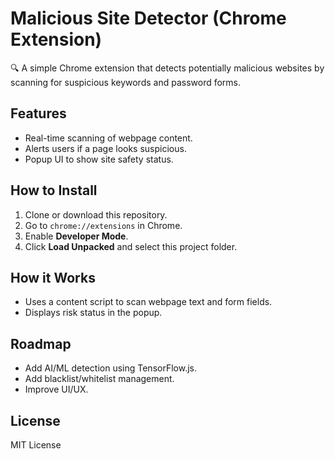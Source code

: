 # Malicious Site Detector (Chrome Extension)

🔍 A simple Chrome extension that detects potentially malicious websites by scanning for suspicious keywords and password forms.

## Features
- Real-time scanning of webpage content.
- Alerts users if a page looks suspicious.
- Popup UI to show site safety status.

## How to Install
1. Clone or download this repository.
2. Go to `chrome://extensions` in Chrome.
3. Enable **Developer Mode**.
4. Click **Load Unpacked** and select this project folder.

## How it Works
- Uses a content script to scan webpage text and form fields.
- Displays risk status in the popup.

## Roadmap
- Add AI/ML detection using TensorFlow.js.
- Add blacklist/whitelist management.
- Improve UI/UX.

## License
MIT License
